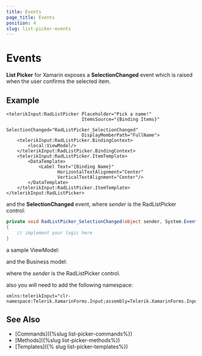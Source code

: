```yaml
---
title: Events
page_title: Events
position: 4
slug: list-picker-events
---
```


# Events

**List Picker** for Xamarin exposes a **SelectionChanged** event which is raised when the user confirms the selected item.

## Example

```XAML
<telerikInput:RadListPicker Placeholder="Pick a name!" 
	                        ItemsSource="{Binding Items}" 
	                        SelectionChanged="RadListPicker_SelectionChanged"
	                        DisplayMemberPath="FullName">
    <telerikInput:RadListPicker.BindingContext>
        <local:ViewModel/>
    </telerikInput:RadListPicker.BindingContext>
    <telerikInput:RadListPicker.ItemTemplate>
        <DataTemplate>
            <Label Text="{Binding Name}" 
				   HorizontalTextAlignment="Center" 
				   VerticalTextAlignment="Center"/>
        </DataTemplate>
    </telerikInput:RadListPicker.ItemTemplate>
</telerikInput:RadListPicker>
```

and the **SelectionChanged** event, where *sender* is the RadListPicker control:

```C#
private void RadListPicker_SelectionChanged(object sender, System.EventArgs e)
{
	// implement your logic here
}
```

a sample ViewModel:

<snippet id='listpicker-getting-started-viewmodel' />

and the Business model:

<snippet id='listpicker-getting-started-business-model' />

where the *sender* is the RadListPicker control.

also you will need to add the following namespace:

```XAML
xmlns:telerikInput="clr-namespace:Telerik.XamarinForms.Input;assembly=Telerik.XamarinForms.Input"
```

## See Also

- [Commands]({%slug list-picker-commands%})
- [Methods]({%slug list-picker-methods%})
- [Templates]({% slug list-picker-templates%})